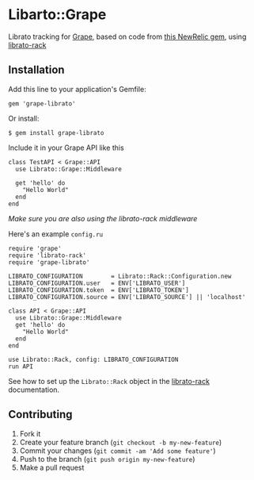 # Libarto::Grape

Librato tracking for [Grape][0], based on code from [this NewRelic
gem][1], using [librato-rack][2]

## Installation

Add this line to your application's Gemfile:

    gem 'grape-librato'

Or install:

    $ gem install grape-librato

Include it in your Grape API like this

    class TestAPI < Grape::API
      use Librato::Grape::Middleware

      get 'hello' do
        "Hello World"
      end
    end

*Make sure you are also using the librato-rack middleware*

Here's an example `config.ru`

    require 'grape'
    require 'librato-rack'
    require 'grape-librato'

    LIBRATO_CONFIGURATION        = Librato::Rack::Configuration.new
    LIBRATO_CONFIGURATION.user   = ENV['LIBRATO_USER']
    LIBRATO_CONFIGURATION.token  = ENV['LIBRATO_TOKEN']
    LIBRATO_CONFIGURATION.source = ENV['LIBRATO_SOURCE'] || 'localhost'

    class API < Grape::API
      use Librato::Grape::Middleware
      get 'hello' do
        "Hello World"
      end
    end

    use Librato::Rack, config: LIBRATO_CONFIGURATION
    run API

See how to set up the `Librato::Rack` object in the [librato-rack][2]
documentation.

## Contributing

1. Fork it
2. Create your feature branch (`git checkout -b my-new-feature`)
3. Commit your changes (`git commit -am 'Add some feature'`)
4. Push to the branch (`git push origin my-new-feature`)
5. Make a pull request

[0]: https://github.com/intridea/grape
[1]: https://github.com/flyerhzm/newrelic-grape
[2]: https://github.com/librato/librato-rack
